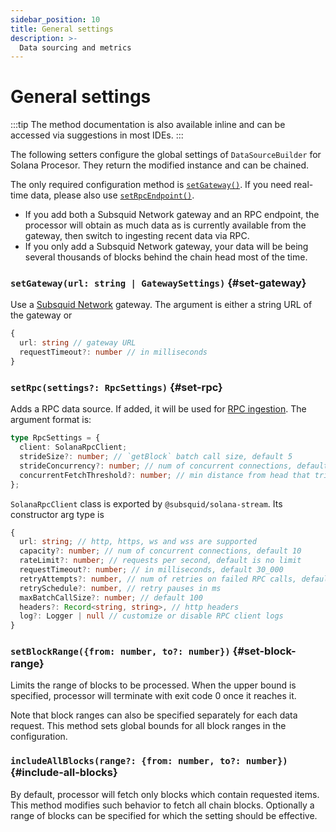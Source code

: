 ```yaml
---
sidebar_position: 10
title: General settings
description: >-
  Data sourcing and metrics
---
```


# General settings

:::tip
The method documentation is also available inline and can be accessed via suggestions in most IDEs.
:::

The following setters configure the global settings of `DataSourceBuilder` for Solana Procesor. They return the modified instance and can be chained.

The only required configuration method is [`setGateway()`](#set-gateway). If you need real-time data, please also use [`setRpcEndpoint()`](#set-rpc).
 - If you add both a Subsquid Network gateway and an RPC endpoint, the processor will obtain as much data as is currently available from the gateway, then switch to ingesting recent data via RPC.
 - If you only add a Subsquid Network gateway, your data will be being several thousands of blocks behind the chain head most of the time.

### `setGateway(url: string | GatewaySettings)` {#set-gateway}

Use a [Subsquid Network](/subsquid-network) gateway. The argument is either a string URL of the gateway or

```ts
{
  url: string // gateway URL
  requestTimeout?: number // in milliseconds
}
```

### `setRpc(settings?: RpcSettings)` {#set-rpc}

Adds a RPC data source. If added, it will be used for [RPC ingestion](/sdk/resources/basics/unfinalized-blocks). The argument format is:

```ts
type RpcSettings = {
  client: SolanaRpcClient;
  strideSize?: number; // `getBlock` batch call size, default 5
  strideConcurrency?: number; // num of concurrent connections, default 10
  concurrentFetchThreshold?: number; // min distance from head that triggers a fetch, default 50
};
```

`SolanaRpcClient` class is exported by `@subsquid/solana-stream`. Its constructor arg type is

```ts
{
  url: string; // http, https, ws and wss are supported
  capacity?: number; // num of concurrent connections, default 10
  rateLimit?: number; // requests per second, default is no limit
  requestTimeout?: number; // in milliseconds, default 30_000
  retryAttempts?: number, // num of retries on failed RPC calls, default 0
  retrySchedule?: number, // retry pauses in ms
  maxBatchCallSize?: number; // default 100
  headers?: Record<string, string>, // http headers
  log?: Logger | null // customize or disable RPC client logs
}
```

### `setBlockRange({from: number, to?: number})` {#set-block-range}

Limits the range of blocks to be processed. When the upper bound is specified, processor will terminate with exit code 0 once it reaches it.

Note that block ranges can also be specified separately for each data request. This method sets global bounds for all block ranges in the configuration.

### `includeAllBlocks(range?: {from: number, to?: number})` {#include-all-blocks}

By default, processor will fetch only blocks which contain requested items. This method modifies such behavior to fetch all chain blocks. Optionally a range of blocks can be specified for which the setting should be effective.

